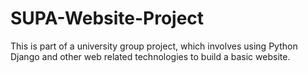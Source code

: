 # SUPA-Website-Project

This is part of a university group project, which involves using Python Django and other web related technologies to build a basic website.

